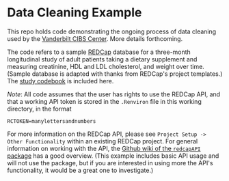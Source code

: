 # Data Cleaning Example

This repo holds code demonstrating the ongoing process of data cleaning used by the [Vanderbilt CIBS Center](http://icudelirium.org). More details forthcoming.

The code refers to a sample [REDCap](https://projectredcap.org/) database for a three-month longitudinal study of adult patients taking a dietary supplement and measuring creatinine, HDL and LDL cholesterol, and weight over time. (Sample database is adapted with thanks from REDCap's project templates.) The [study codebook](codebook.pdf) is included here.

*Note*: All code assumes that the user has rights to use the REDCap API, and that a working API token is stored in the `.Renviron` file in this working directory, in the format

`RCTOKEN=manylettersandnumbers`

For more information on the REDCap API, please see `Project Setup -> Other Functionality` within an existing REDCap project. For general information on working with the API, the [Github wiki of the `redcapAPI` package](https://github.com/nutterb/redcapAPI/wiki) has a good overview. (This example includes basic API usage and will not use the package, but if you are interested in using more the API's functionality, it would be a great one to investigate.)
